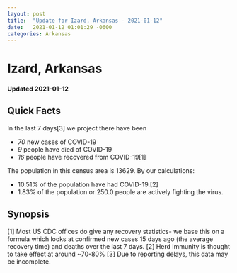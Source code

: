 ```yaml
---
layout: post
title:  "Update for Izard, Arkansas - 2021-01-12"
date:   2021-01-12 01:01:29 -0600
categories: Arkansas
---
```


# Izard, Arkansas
#### Updated 2021-01-12

## Quick Facts

In the last 7 days[3] we project there have been
- *70* new cases of COVID-19
- *9* people have died of COVID-19
- *16* people have recovered from COVID-19[1]

The population in this census area is 13629. By our calculations:
- 10.51% of the population have had COVID-19.[2]
- 1.83% of the population or 250.0 people are actively fighting the virus.

## Synopsis




[1] Most US CDC offices do give any recovery statistics- we base this on a formula which looks at confirmed new cases
15 days ago (the average recovery time) and deaths over the last 7 days.
[2] Herd Immunity is thought to take effect at around ~70-80%
[3] Due to reporting delays, this data may be incomplete. 
    